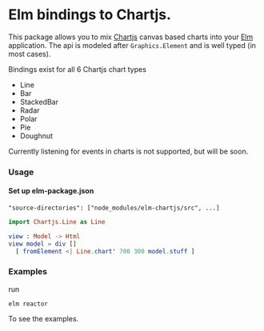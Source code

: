 # Elm bindings to Chartjs.

This package allows you to mix [Chartjs](http://www.chartjs.org/) canvas based charts into your [Elm](http://elm-lang.org/) application. The api is modeled after `Graphics.Element` and is well typed (in most cases).

Bindings exist for all 6 Chartjs chart types

- Line
- Bar
- StackedBar
- Radar
- Polar
- Pie
- Doughnut

Currently listening for events in charts is not supported, but will be soon.

### Usage

#### Set up elm-package.json

```
"source-directories": ["node_modules/elm-chartjs/src", ...]
```

```elm
import Chartjs.Line as Line

view : Model -> Html
view model = div []
  [ fromElement <| Line.chart' 700 300 model.stuff ]
```

### Examples

run

```
elm reactor
```

To see the examples.
